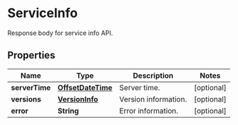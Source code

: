 

# ServiceInfo

Response body for service info API.
## Properties

Name | Type | Description | Notes
------------ | ------------- | ------------- | -------------
**serverTime** | [**OffsetDateTime**](OffsetDateTime.md) | Server time. |  [optional]
**versions** | [**VersionInfo**](VersionInfo.md) | Version information. |  [optional]
**error** | **String** | Error information. |  [optional]



